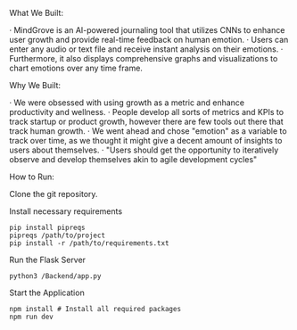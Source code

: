 What We Built:

· MindGrove is an AI-powered journaling tool that utilizes CNNs to enhance user growth and provide real-time feedback on human emotion. 
· Users can enter any audio or text file and receive instant analysis on their emotions. 
· Furthermore, it also displays comprehensive graphs and visualizations to chart emotions over any time frame.

Why We Built:

· We were obsessed with using growth as a metric and enhance productivity and wellness.
· People develop all sorts of metrics and KPIs to track startup or product growth, however there are few tools out there that track human growth.
· We went ahead and chose "emotion" as a variable to track over time, as we thought it might give a decent amount of insights to users about themselves.
· "Users should get the opportunity to iteratively observe and develop themselves akin to agile development cycles" 

How to Run:

Clone the git repository.

Install necessary requirements
```
pip install pipreqs
pipreqs /path/to/project
pip install -r /path/to/requirements.txt
```

Run the Flask Server
```
python3 /Backend/app.py
```

Start the Application
```
npm install # Install all required packages
npm run dev
```
